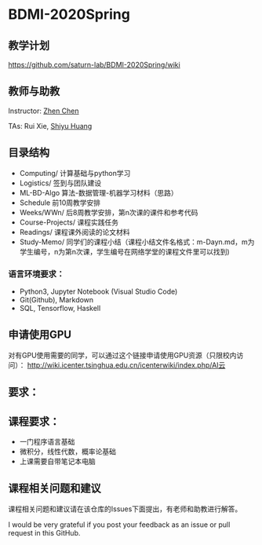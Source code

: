 # BDMI-2020Spring

## 教学计划 

https://github.com/saturn-lab/BDMI-2020Spring/wiki

## 教师与助教

Instructor: [Zhen Chen](http://www.icenter.tsinghua.edu.cn/faculty/chenzhen/)

TAs: Rui Xie, [Shiyu Huang](https://huangshiyu13.github.io/)

## 目录结构

- Computing/ 计算基础与python学习
- Logistics/ 签到与团队建设
- ML-BD-Algo 算法-数据管理-机器学习材料（思路）
- Schedule 前10周教学安排
- Weeks/WWn/ 后8周教学安排，第n次课的课件和参考代码
- Course-Projects/ 课程实践任务
- Readings/ 课程课外阅读的论文材料
- Study-Memo/ 同学们的课程小结（课程小结文件名格式：m-Dayn.md，m为学生编号，n为第n次课，学生编号在网络学堂的课程文件里可以找到)


### 语言环境要求：

- Python3, Jupyter Notebook (Visual Studio Code)
- Git(Github), Markdown
- SQL, Tensorflow, Haskell


## 申请使用GPU

对有GPU使用需要的同学，可以通过这个链接申请使用GPU资源（只限校内访问）：
http://wiki.icenter.tsinghua.edu.cn/icenterwiki/index.php/AI云

## 要求：

## 课程要求：

- 一门程序语言基础
- 微积分，线性代数，概率论基础
- 上课需要自带笔记本电脑


## 课程相关问题和建议

课程相关问题和建议请在该仓库的Issues下面提出，有老师和助教进行解答。

I would be very grateful if you post your feedback as an issue or pull request in this GitHub.
